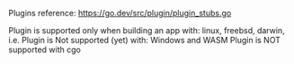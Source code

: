 Plugins reference: https://go.dev/src/plugin/plugin_stubs.go

Plugin is supported only when building an app with: linux, freebsd, darwin, 
i.e. Plugin is Not supported (yet) with: Windows and WASM
Plugin is NOT supported with cgo